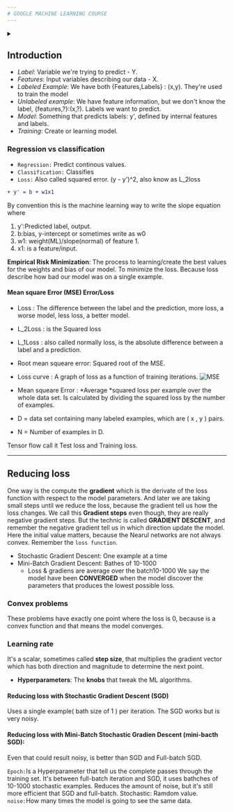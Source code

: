 ```yaml
---
# GOOGLE MACHINE LEARNING COURSE
---
```

[comment]: <> (-:red , +:green, !:orange, #:gray, @@:purple,  in the diff language)
[comment]: <> ( <details><summary>title</summary> content</details> )
<details>
<summary>
</summary>
</details>

## Introduction

- *Label*: Variable we're trying to predict - Y. 
- *Features*: Input variables describing our data - X.
- *Labeled Example*: We have  both {Features,Labels} : (x,y). They're used to train the model
- *Unlabeled example*: We have feature information, but we don't know the label, {features,?}:(x,?). Labels we want to predict.
- *Model*: Something that predicts labels: y', defined by internal features and labels.
- *Training*: Create or learning model.

### Regression vs classification 
- `Regression:` Predict continous values.
- `Classification:` Classifies
- `Loss:` Also called squared error. (y - y')^2, also know as L_2loss
```diff
+ y' = b + w1x1
```
By convention this is the machine learning way to write the slope equation where
1. y':Predicted label, output.
2. b:bias, y-intercept or sometimes write as  w0
3. w1: weight(ML)/slope(normal) of feature 1.
4. x1: is a feature/input.
 
**Empirical Risk Minimization**:
The process to learning/create the best values for the weights and bias of our model. To minimize the loss. Because loss describe how bad our model was on a single example.

#### Mean square Error (MSE) Error/Loss
- Loss : The difference between the label and the prediction, more loss, a worse model, less loss, a better model.
- L_2Loss : is the Squared loss
- L_1Loss : also called normally loss, is the absolute difference between a label and a prediction.
- Root mean squeare error: Squared root of the MSE.
- Loss curve : A graph of loss as a function of training iterations.
![MSE](https://imgs.search.brave.com/1FQng1R8dmjhaCgrW-I-kqq-NA7MJn7NKxrmOuq398Q/rs:fit:1728:225:1/g:ce/aHR0cHM6Ly90c2Uz/Lm1tLmJpbmcubmV0/L3RoP2lkPU9JUC4z/Vkp5ZlUxcUJxb0h3/YURKbTNLQUtBSGFD/QyZwaWQ9QXBp)


- Mean squeare Error : *Average *squared loss per example over the whole data set. Is calculated by dividing the squared loss by the number of examples.
- D = data set containing many labeled examples, which are ( x , y ) pairs.
- N = Number of examples in D.

Tensor flow call it Test loss and Training loss.

---
## Reducing loss
One way is the compute the **gradient** which is the derivate of the loss function with respect to the model parameters. 
And later we are taking small steps until we reduce the loss, because the gradient tell us how the loss changes. 
We call this **Gradient steps** even though, they are really negative gradient steps. 
But the technic is called **GRADIENT DESCENT**, and remember the negative gradient tell us in which direction update the model.
Here the initial value matters, because the Nearul networks are not always convex. Remember the `loss function`.
- Stochastic Gradient Descent: One example at a time
- Mini-Batch Gradient Descent: Bathes of 10-1000
  - Loss & gradiens are average over the batch10-1000
We say the model have been **CONVERGED** when the model discover the parameters that produces the lowest possible loss.
### Convex problems
These problems have exactly one point where the loss is 0, because is a convex function and that means the model converges.
### Learning rate
It's a scalar, sometimes called **step size**, that multiplies the gradient vector which has both direction and magnitude to determine the next point.
- **Hyperparameters**: The **knobs** that tweak the ML algorithms.
#### Reducing loss with Stochastic Gradient Descent (SGD)
Uses a single example( bath size of 1 ) per iteration.
The SGD works but is very noisy.
#### Reducing loss with Mini-Batch Stochastic Gradien Descent (mini-bacth SGD):
Even that could result noisy, is better than SGD and Full-batch SGD. 


`Epoch:`Is a Hyperparameter that tell us the complete passes through the training set.
It's between full-batch iteration and SGD, it uses bathches of 10-1000 stochastic examples.
Reduces the amount of noise, but it's still more efficient that SGD and full-batch. Stochastic: Ramdom value.
`noise:`How many times the model is going to see the same data.

